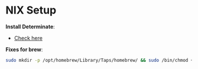 
# NIX Setup

**Install Determinate**:
- [Check here](https://github.com/DeterminateSystems/nix-installer?tab=readme-ov-file#determinate-nix-installer)

**Fixes for brew**:

```bash
sudo mkdir -p /opt/homebrew/Library/Taps/homebrew/ && sudo /bin/chmod +a "$USER allow list,add_file,search,delete,add_subdirectory,delete_child,readattr,writeattr,readextattr,writeextattr,readsecurity,writesecurity,chown" /opt/homebrew/Library/Taps
```
```
```
